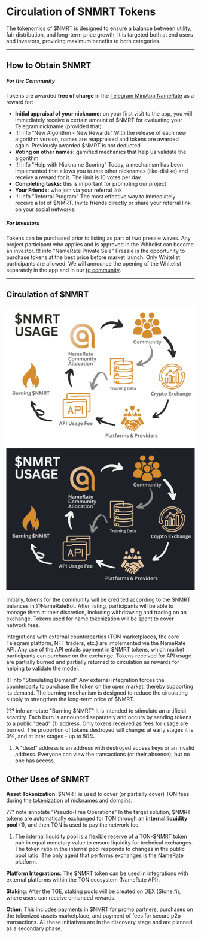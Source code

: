 # **Circulation of $NMRT Tokens**

The tokenomics of $NMRT is designed to ensure a balance between utility, fair distribution, and long-term price growth. It is targeted both at end users and investors, providing maximum benefits to both categories.

------

## How to Obtain $NMRT

##### For the Community

Tokens are awarded **free of charge** in the [Telegram MiniApp NameRate](https://t.me/NameRateBot/namerate) as a reward for:

- **Initial appraisal of your nickname:** on your first visit to the app, you will immediately receive a certain amount of $NMRT for evaluating your Telegram nickname (provided that)
- !!! info "New Algorithm - New Rewards"
      With the release of each new algorithm version, names are reappraised and tokens are awarded again. Previously awarded $NMRT is not deducted.
- **Voting on other names:** gamified mechanics that help us validate the algorithm
- !!! info "Help with Nickname Scoring"
      Today, a mechanism has been implemented that allows you to rate other nicknames (like-dislike) and receive a reward for it. The limit is 10 votes per day.
- **Completing tasks:** this is important for promoting our project
- **Your Friends:** who join via your referral link
- !!! info "Referral Program"
      The most effective way to immediately receive a lot of $NMRT. Invite friends directly or share your referral link on your social networks.

##### For Investors

Tokens can be purchased prior to listing as part of two presale waves. Any project participant who applies and is approved in the Whitelist can become an investor.
!!! info "NameRate Private Sale"
      Presale is the opportunity to purchase tokens at the best price before market launch. Only Whitelist participants are allowed. We will announce the opening of the Whitelist separately in the app and in our [tg community](https://t.me/+eANXlFDqGZ1iZTAy).

------

## Circulation of $NMRT

![](./images/NameRate_Usage_Light.png#only-light)
![](./images/NameRate_Usage_Dark.png#only-dark)

Initially, tokens for the community will be credited according to the $NMRT balances in @NameRateBot. After listing, participants will be able to manage them at their discretion, including withdrawing and trading on an exchange. Tokens used for name tokenization will be spent to cover network fees.

Integrations with external counterparties (TON marketplaces, the core Telegram platform, NFT traders, etc.) are implemented via the NameRate API. Any use of the API entails payment in $NMRT tokens, which market participants can purchase on the exchange. Tokens received for API usage are partially burned and partially returned to circulation as rewards for helping to validate the model.

!!! info "Stimulating Demand"
      Any external integration forces the counterparty to purchase the token on the open market, thereby supporting its demand. The burning mechanism is designed to reduce the circulating supply to strengthen the long-term price of $NMRT.

??? info annotate "Burning $NMRT"
       It is intended to stimulate an artificial scarcity. Each burn is announced separately and occurs by sending tokens to a public "dead" (1) address. Only tokens received as fees for usage are burned. The proportion of tokens destroyed will change: at early stages it is 0%, and at later stages - up to 50%.

1. A "dead" address is an address with destroyed access keys or an invalid address. Everyone can view the transactions (or their absence), but no one has access.

## **Other Uses of $NMRT**

**Asset Tokenization**: $NMRT is used to cover (or partially cover) TON fees during the tokenization of nicknames and domains.

??? note annotate "Pseudo-Free Operations"
       In the target solution, $NMRT tokens are automatically exchanged for TON through an **internal liquidity pool** (1), and then TON is used to pay the network fee.

1. The internal liquidity pool is a flexible reserve of a TON-$NMRT token pair in equal monetary value to ensure liquidity for technical exchanges. The token ratio in the internal pool responds to changes in the public pool ratio. The only agent that performs exchanges is the NameRate platform.

**Platform Integrations**: The $NMRT token can be used in integrations with external platforms within the TON ecosystem (NameRate API).

**Staking**: After the TGE, staking pools will be created on DEX (Stone.fi), where users can receive enhanced rewards.

**Other:** This includes payments in $NMRT for promo partners, purchases on the tokenized assets marketplace, and payment of fees for secure p2p transactions. All these initiatives are in the discovery stage and are planned as a secondary phase.
